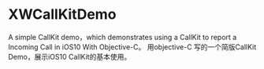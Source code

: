 # XWCallKitDemo

A simple CallKit demo，which demonstrates using a CallKit to report a
Incoming Call in iOS10 With Objective-C。
用objective-C 写的一个简版CallKit Demo，展示iOS10 CallKit的基本使用。
